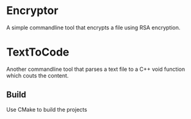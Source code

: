 # Encryptor
A simple commandline tool that encrypts a file using RSA encryption.


# TextToCode
Another commandline tool that parses a text file to a C++ void function which couts the content.

## Build
Use CMake to build the projects
